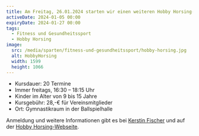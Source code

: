 ```yaml
---
title: Am Freitag, 26.01.2024 starten wir einen weiteren Hobby Horsing-Kurs
activeDate: 2024-01-05 00:00
expiryDate: 2024-01-27 00:00
tags:
  - Fitness und Gesundheitssport
  - Hobby Horsing
image:
  src: /media/sparten/fitness-und-gesundheitssport/hobby-horsing.jpg
  alt: HobbyHorsing
  width: 1599
  height: 1066
---
```

- Kursdauer: 20 Termine
- Immer freitags, 16:30 – 18:15 Uhr
- Kinder im Alter von 9 bis 15 Jahre
- Kursgebühr: 28,-€ für Vereinsmitglieder
- Ort: Gymnastikraum in der Ballspielhalle

Anmeldung und weitere Informationen gibt es bei [Kerstin Fischer](mailto:kerstin.fischer@svwalddorf.de) und auf der [Hobby Horsing-Webseite](/fitness-und-gesundheitssport/hobbyhorsing).
